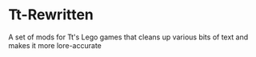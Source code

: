 # Tt-Rewritten
A set of mods for Tt's Lego games that cleans up various bits of text and makes it more lore-accurate
